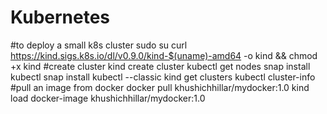 # Kubernetes
#to deploy a small k8s cluster
sudo su
curl https://kind.sigs.k8s.io/dl/v0.9.0/kind-$(uname)-amd64 -o kind && chmod +x kind
#create cluster
kind create cluster
kubectl get nodes
snap install kubectl
snap install kubectl --classic
kind get clusters
kubectl cluster-info
#pull an image from docker
docker pull khushichhillar/mydocker:1.0
kind load docker-image khushichhillar/mydocker:1.0




